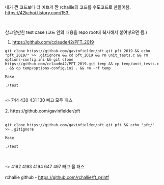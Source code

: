 내가 짠 코드보다 더 예쁘게 짠 rchallie의 코드를 수도코드로 만들어봄. <br>
https://42kchoi.tistory.com/153 

<br>

참고할만한 test case 
(코드 안의 내용을 repo root에 복사해서 붙여넣으면 됨.)    
    
1. https://github.com/cclaude42/PFT_2019    
   



```
git clone https://github.com/gavinfielder/pft.git pft_2019 && echo "pft_2019/" >> .gitignore && cd pft_2019 && rm unit_tests.c && rm options-config.ini && git clone https://github.com/cclaude42/PFT_2019.git temp && cp temp/unit_tests.c . && cp temp/options-config.ini . && rm -rf temp

Make

./test
```
<br>
-> 744 430 431 130   빼고 모두 패스.<br>
<br>
2. https://github.com/gavinfielder/pft
<br><br>

```
git clone https://github.com/gavinfielder/pft.git pft && echo "pft/" >> .gitignore

Make

./test

```
<br><br>
-> 4192 4193 4194 647 497 빼고 올 패스
<br><br>
rchallie github - https://github.com/rchallie/ft_printf
